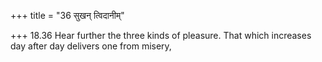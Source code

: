 +++
title = "36 सुखन् त्विदानीम्"

+++
18.36 Hear further the three kinds of pleasure. That which increases day
after day delivers one from misery,
